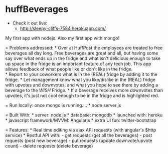 huffBeverages
=============
* Check it out live:
	* http://sleepy-cliffs-7584.herokuapp.com/

My first app with nodejs.  Also my first app with mongo!

= Problems addressed:
	* Over at HuffPost the employees are treated to free beverages all day long.  Free beverages are great and all, but having some say over what ends up in the fridge and what isn't delicious enough to take up space in the fridge is an important feature of any tech job.  This app allows feedback of what people like or don't like in the fridge.  
		* Report to your coworkers what is in the (REAL) fridge by adding it to the fridge.
		* Let management know what you like/dislike in the (REAL) fridge with upvotes and downvotes, and what you hope to see there by adding a beverage to the *WISH* Fridge.
		* If a beverage receives more downvotes than upvotes, it's just not cool enough to be in the fridge and is highlighted red.

= Run locally:
	once mongo is running....
	* node server.js

= Built With:
	* server: node.js
	* database: mongodb
	* launched with: heroku
	* javascript framework/MVVM: Angularjs
	* extra UI fun: twitter-bootstrap

= Features:
	* Real time editing via ajax API requests (with angular's $http service)
	* Restful API with:
		- get requests (get all the beverages)
		- post requests (post new beverage)
		- put requests (update downvote/upvote count)
		- delete requests (delete beverage)